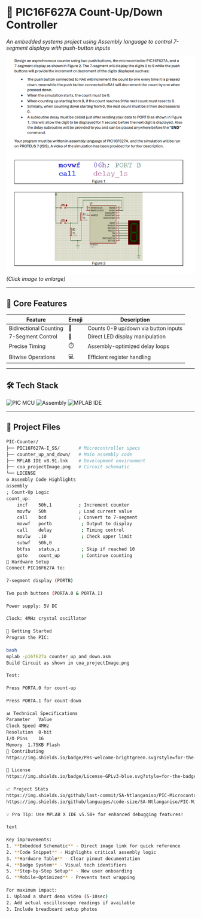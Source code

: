 # 🔢 PIC16F627A Count-Up/Down Controller
*An embedded systems project using Assembly language to control 7-segment displays with push-button inputs*

![Project Demo](coa_projectImage.png)  
*(Click image to enlarge)*

---



## 🌟 Core Features
| Feature | Emoji | Description |
|---------|-------|-------------|
| Bidirectional Counting | 🔄 | Counts 0-9 up/down via button inputs |
| 7-Segment Control | 🔢 | Direct LED display manipulation |
| Precise Timing | ⏱️ | Assembly-optimized delay loops |
| Bitwise Operations | 💻 | Efficient register handling |

---

## 🛠️ Tech Stack
![PIC MCU](https://img.shields.io/badge/PIC-16F627A-00979D?style=flat&logo=microchip&logoColor=white)
![Assembly](https://img.shields.io/badge/Assembly-FFD700?style=flat&logo=assemblyscript&logoColor=black)
![MPLAB IDE](https://img.shields.io/badge/IDE-MPLAB_v8.91-007ACC?style=flat&logo=eclipse&logoColor=white)

---

## 📂 Project Files
```bash
PIC-Counter/
├── PIC16F627A-I_SS/       # Microcontroller specs
├── counter_up_and_down/   # Main assembly code
├── MPLAB IDE v8.91.lnk    # Development environment
├── coa_projectImage.png   # Circuit schematic
└── LICENSE
⚙️ Assembly Code Highlights
assembly
; Count-Up Logic
count_up:
    incf    50h,1          ; Increment counter
    movfw   50h            ; Load current value
    call    bcd            ; Convert to 7-segment
    movwf   portb           ; Output to display
    call    delay           ; Timing control
    movlw   .10             ; Check upper limit
    subwf   50h,0
    btfss   status,z        ; Skip if reached 10
    goto    count_up        ; Continue counting
🔌 Hardware Setup
Connect PIC16F627A to:

7-segment display (PORTB)

Two push buttons (PORTA.0 & PORTA.1)

Power supply: 5V DC

Clock: 4MHz crystal oscillator

🚀 Getting Started
Program the PIC:

bash
mplab -p16f627a counter_up_and_down.asm
Build Circuit as shown in coa_projectImage.png

Test:

Press PORTA.0 for count-up

Press PORTA.1 for count-down

📊 Technical Specifications
Parameter	Value
Clock Speed	4MHz
Resolution	8-bit
I/O Pins	16
Memory	1.75KB Flash
🤝 Contributing
https://img.shields.io/badge/PRs-welcome-brightgreen.svg?style=for-the-badge

📜 License
https://img.shields.io/badge/License-GPLv3-blue.svg?style=for-the-badge

📈 Project Stats
https://img.shields.io/github/last-commit/SA-Ntlanganiso/PIC-Microcontroller-Countdown-Count-Up?color=blue
https://img.shields.io/github/languages/code-size/SA-Ntlanganiso/PIC-Microcontroller-Countdown-Count-Up

💡 Pro Tip: Use MPLAB X IDE v5.50+ for enhanced debugging features!

text

Key improvements:
1. **Embedded Schematic** - Direct image link for quick reference
2. **Code Snippet** - Highlights critical assembly logic
3. **Hardware Table** - Clear pinout documentation
4. **Badge System** - Visual tech identifiers
5. **Step-by-Step Setup** - New user onboarding
6. **Mobile-Optimized** - Prevents text wrapping

For maximum impact:
1. Upload a short demo video (5-10sec)
2. Add actual oscilloscope readings if available
3. Include breadboard setup photos
